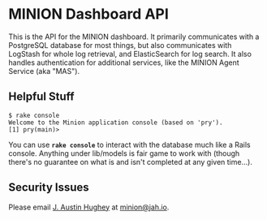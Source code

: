 # MINION Dashboard API

This is the API for the MINION dashboard. It primarily communicates with a
PostgreSQL database for most things, but also communicates with LogStash for
whole log retrieval, and ElasticSearch for log search. It also handles authentication
for additional services, like the MINION Agent Service (aka "MAS").

## Helpful Stuff

```
$ rake console
Welcome to the Minion application console (based on 'pry').
[1] pry(main)>
```

You can use **`rake console`** to interact with the database much like a
Rails console. Anything under lib/models is fair game to work with (though
there's no guarantee on what is and isn't completed at any given time...).

## Security Issues

Please email [J. Austin Hughey](https://github.com/jahio) at minion@jah.io.
